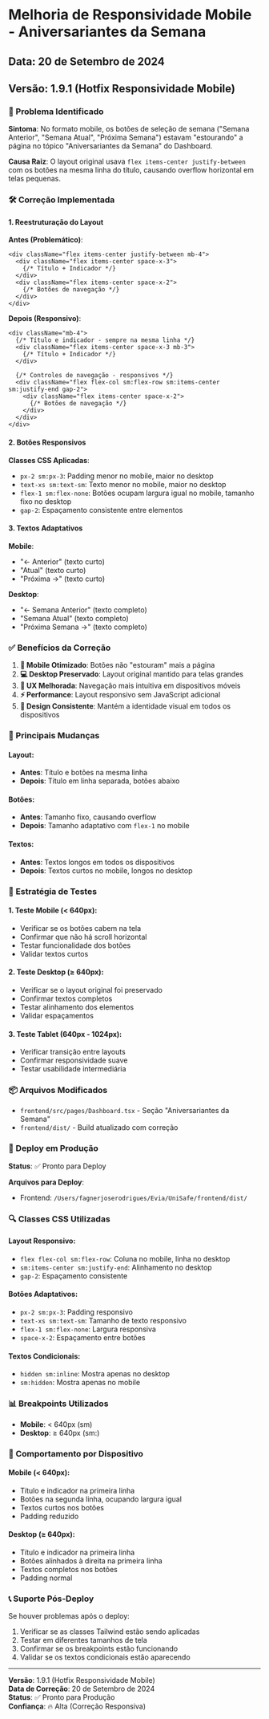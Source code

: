# Melhoria de Responsividade Mobile - Aniversariantes da Semana

## Data: 20 de Setembro de 2024
## Versão: 1.9.1 (Hotfix Responsividade Mobile)

### 🚨 Problema Identificado

**Sintoma**: No formato mobile, os botões de seleção de semana ("Semana Anterior", "Semana Atual", "Próxima Semana") estavam "estourando" a página no tópico "Aniversariantes da Semana" do Dashboard.

**Causa Raiz**: O layout original usava `flex items-center justify-between` com os botões na mesma linha do título, causando overflow horizontal em telas pequenas.

### 🛠️ Correção Implementada

#### **1. Reestruturação do Layout**

**Antes (Problemático)**:
```tsx
<div className="flex items-center justify-between mb-4">
  <div className="flex items-center space-x-3">
    {/* Título + Indicador */}
  </div>
  <div className="flex items-center space-x-2">
    {/* Botões de navegação */}
  </div>
</div>
```

**Depois (Responsivo)**:
```tsx
<div className="mb-4">
  {/* Título e indicador - sempre na mesma linha */}
  <div className="flex items-center space-x-3 mb-3">
    {/* Título + Indicador */}
  </div>
  
  {/* Controles de navegação - responsivos */}
  <div className="flex flex-col sm:flex-row sm:items-center sm:justify-end gap-2">
    <div className="flex items-center space-x-2">
      {/* Botões de navegação */}
    </div>
  </div>
</div>
```

#### **2. Botões Responsivos**

**Classes CSS Aplicadas**:
- `px-2 sm:px-3`: Padding menor no mobile, maior no desktop
- `text-xs sm:text-sm`: Texto menor no mobile, maior no desktop
- `flex-1 sm:flex-none`: Botões ocupam largura igual no mobile, tamanho fixo no desktop
- `gap-2`: Espaçamento consistente entre elementos

#### **3. Textos Adaptativos**

**Mobile**:
- "← Anterior" (texto curto)
- "Atual" (texto curto)
- "Próxima →" (texto curto)

**Desktop**:
- "← Semana Anterior" (texto completo)
- "Semana Atual" (texto completo)
- "Próxima Semana →" (texto completo)

### ✅ Benefícios da Correção

1. **📱 Mobile Otimizado**: Botões não "estouram" mais a página
2. **💻 Desktop Preservado**: Layout original mantido para telas grandes
3. **🎯 UX Melhorada**: Navegação mais intuitiva em dispositivos móveis
4. **⚡ Performance**: Layout responsivo sem JavaScript adicional
5. **🎨 Design Consistente**: Mantém a identidade visual em todos os dispositivos

### 🔧 Principais Mudanças

#### **Layout**:
- **Antes**: Título e botões na mesma linha
- **Depois**: Título em linha separada, botões abaixo

#### **Botões**:
- **Antes**: Tamanho fixo, causando overflow
- **Depois**: Tamanho adaptativo com `flex-1` no mobile

#### **Textos**:
- **Antes**: Textos longos em todos os dispositivos
- **Depois**: Textos curtos no mobile, longos no desktop

### 🧪 Estratégia de Testes

#### **1. Teste Mobile (< 640px)**:
- Verificar se os botões cabem na tela
- Confirmar que não há scroll horizontal
- Testar funcionalidade dos botões
- Validar textos curtos

#### **2. Teste Desktop (≥ 640px)**:
- Verificar se o layout original foi preservado
- Confirmar textos completos
- Testar alinhamento dos elementos
- Validar espaçamentos

#### **3. Teste Tablet (640px - 1024px)**:
- Verificar transição entre layouts
- Confirmar responsividade suave
- Testar usabilidade intermediária

### 📦 Arquivos Modificados

- `frontend/src/pages/Dashboard.tsx` - Seção "Aniversariantes da Semana"
- `frontend/dist/` - Build atualizado com correção

### 🚀 Deploy em Produção

**Status**: ✅ Pronto para Deploy

**Arquivos para Deploy**:
- Frontend: `/Users/fagnerjoserodrigues/Evia/UniSafe/frontend/dist/`

### 🔍 Classes CSS Utilizadas

#### **Layout Responsivo**:
- `flex flex-col sm:flex-row`: Coluna no mobile, linha no desktop
- `sm:items-center sm:justify-end`: Alinhamento no desktop
- `gap-2`: Espaçamento consistente

#### **Botões Adaptativos**:
- `px-2 sm:px-3`: Padding responsivo
- `text-xs sm:text-sm`: Tamanho de texto responsivo
- `flex-1 sm:flex-none`: Largura responsiva
- `space-x-2`: Espaçamento entre botões

#### **Textos Condicionais**:
- `hidden sm:inline`: Mostra apenas no desktop
- `sm:hidden`: Mostra apenas no mobile

### 📊 Breakpoints Utilizados

- **Mobile**: < 640px (sm)
- **Desktop**: ≥ 640px (sm:)

### 🎯 Comportamento por Dispositivo

#### **Mobile (< 640px)**:
- Título e indicador na primeira linha
- Botões na segunda linha, ocupando largura igual
- Textos curtos nos botões
- Padding reduzido

#### **Desktop (≥ 640px)**:
- Título e indicador na primeira linha
- Botões alinhados à direita na primeira linha
- Textos completos nos botões
- Padding normal

### 📞 Suporte Pós-Deploy

Se houver problemas após o deploy:
1. Verificar se as classes Tailwind estão sendo aplicadas
2. Testar em diferentes tamanhos de tela
3. Confirmar se os breakpoints estão funcionando
4. Validar se os textos condicionais estão aparecendo

---

**Versão**: 1.9.1 (Hotfix Responsividade Mobile)  
**Data de Correção**: 20 de Setembro de 2024  
**Status**: ✅ Pronto para Produção  
**Confiança**: 🔥 Alta (Correção Responsiva)

